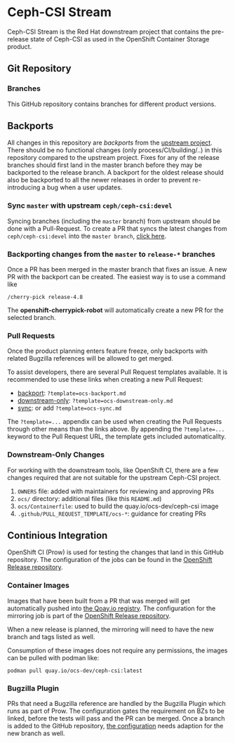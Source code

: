 # Ceph-CSI Stream

Ceph-CSI Stream is the Red Hat downstream project that contains the pre-release
state of Ceph-CSI as used in the OpenShift Container Storage product.

## Git Repository

### Branches

This GitHub repository contains branches for different product versions.

## Backports

All changes in this repository are *backports* from the [upstream
project][upstream-ceph-csi]. There should be no functional changes (only
process/CI/building/..) in this repository compared to the upstream project.
Fixes for any of the release branches should first land in the master branch
before they may be backported to the release branch. A backport for the oldest
release should also be backported to all the newer releases in order to prevent
re-introducing a bug when a user updates.

### Sync `master` with upstream `ceph/ceph-csi:devel`

Syncing branches (including the `master` branch) from upstream should be done
with a Pull-Request. To create a PR that syncs the latest changes from
`ceph/ceph-csi:devel` into the `master branch`, [click here][sync-pr].

### Backporting changes from the `master` to `release-*` branches

Once a PR has been merged in the master branch that fixes an issue. A new PR
with the backport can be created. The easiest way is to use a command like

```
/cherry-pick release-4.8
```

The **openshift-cherrypick-robot** will automatically create a new PR for the
selected branch.

### Pull Requests

Once the product planning enters feature freeze, only backports with related
Bugzilla references will be allowed to get merged.

To assist developers, there are several Pull Request templates available. It is
recommended to use these links when creating a new Pull Request:

- [backport][backport-pr]: `?template=ocs-backport.md`
- [downstream-only][ds-only-pr]: `?template=ocs-downstream-only.md`
- [sync][sync-pr]: or add `?template=ocs-sync.md`

The `?template=...` appendix can be used when creating the Pull Requests
through other means than the links above. By appending the `?template=...`
keyword to the Pull Request URL, the template gets included automaticallty.

### Downstream-Only Changes

For working with the downstream tools, like OpenShift CI, there are a few
changes required that are not suitable for the upstream Ceph-CSI project.

1. `OWNERS` file: added with maintainers for reviewing and approving PRs
1. `ocs/` directory: additional files (like this `README.md`)
1. `ocs/Containerfile`: used to build the quay.io/ocs-dev/ceph-csi image
1. `.github/PULL_REQUEST_TEMPLATE/ocs-*`: guidance for creating PRs

## Continious Integration

OpenShift CI (Prow) is used for testing the changes that land in this GitHub
repository. The configuration of the jobs can be found in the [OpenShift
Release repository][ocp-release].

### Container Images

Images that have been built from a PR that was merged will get automatically
pushed into [the Qoay.io registry][quay-ceph-csi]. The configuration for the
mirroring job is part of the [OpenShift Release
repository][ocp-release-mirror].

When a new release is planned, the mirroring will need to have the new branch
and tags listed as well.

Consumption of these images does not require any permissions, the images can be
pulled with podman like:

```
podman pull quay.io/ocs-dev/ceph-csi:latest
```

### Bugzilla Plugin

PRs that need a Bugzilla reference are handled by the Bugzilla Plugin which
runs as part of Prow. The configuration gates the requirement on BZs to be
linked, before the tests will pass and the PR can be merged. Once a branch is
added to the GitHub repository, [the configuration][bz-config] needs adaption
for the new branch as well.

[upstream-ceph-csi]: https://github.com/ceph/ceph-csi
[sync-pr]: https://github.com/openshift/ceph-csi/compare/master...ceph:devel?template=ocs-sync.md
[backport-pr]: https://github.com/openshift/ceph-csi/compare/release-4.8...master?template=ocs-backport.md
[ds-only-pr]: https://github.com/openshift/ceph-csi/compare/master...ceph:devel?template=ocs-downstream-only.md
[ocp-release]: https://github.com/openshift/release/tree/master/ci-operator/config/openshift/ceph-csi
[ocp-release-mirror]: https://github.com/openshift/release/tree/master/core-services/image-mirroring/ceph-csi
[quay-ceph-csi]: https://quay.io/repository/ocs-dev/ceph-csi?tab=tags
[bz-config]: https://github.com/openshift/release/blob/master/core-services/prow/02_config/_plugins.yaml
